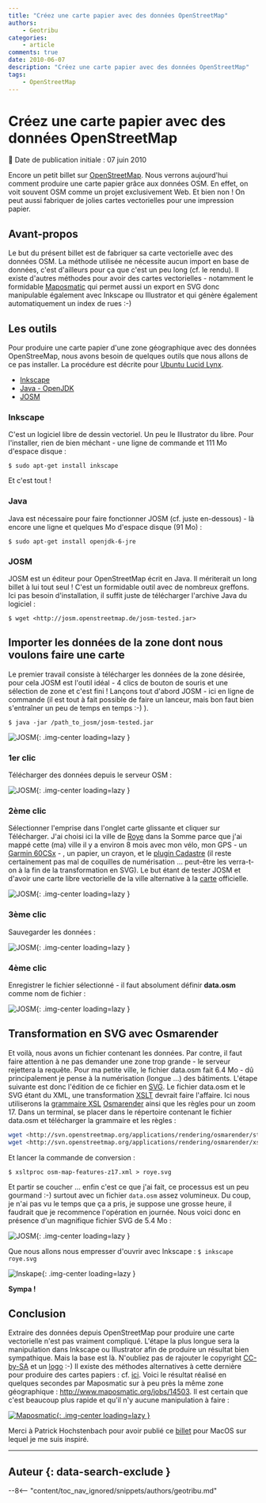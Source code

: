 ```yaml
---
title: "Créez une carte papier avec des données OpenStreetMap"
authors:
    - Geotribu
categories:
    - article
comments: true
date: 2010-06-07
description: "Créez une carte papier avec des données OpenStreetMap"
tags:
    - OpenStreetMap
---
```


# Créez une carte papier avec des données OpenStreetMap

:calendar: Date de publication initiale : 07 juin 2010

Encore un petit billet sur [OpenStreetMap](https://www.openstreetmap.org/). Nous verrons aujourd'hui comment produire une carte papier grâce aux données OSM. En effet, on voit souvent OSM comme un projet exclusivement Web. Et bien non ! On peut aussi fabriquer de jolies cartes vectorielles pour une impression papier.

## Avant-propos

Le but du présent billet est de fabriquer sa carte vectorielle avec des données OSM. La méthode utilisée ne nécessite aucun import en base de données, c'est d'ailleurs pour ça que c'est un peu long (cf. le rendu). Il existe d'autres méthodes pour avoir des cartes vectorielles - notamment le formidable [Maposmatic](http://www.maposmatic.org) qui permet aussi un export en SVG donc manipulable également avec Inkscape ou Illustrator et qui génère également automatiquement un index de rues :-)

## Les outils

Pour produire une carte papier d'une zone géographique avec des données OpenStreeMap, nous avons besoin de quelques outils que nous allons de ce pas installer. La procédure est décrite pour [Ubuntu Lucid Lynx](http://www.ubuntu.com/desktop).

- [Inkscape](http://www.inkscape.org/?lang=fr)
- [Java - OpenJDK](http://openjdk.java.net/)
- [JOSM](http://josm.openstreetmap.de/wiki/Fr%3AWikiStart)

### Inkscape

C'est un logiciel libre de dessin vectoriel. Un peu le Illustrator du libre. Pour l'installer, rien de bien méchant - une ligne de commande et 111 Mo d'espace disque :  

`$ sudo apt-get install inkscape`

Et c'est tout !

### Java

Java est nécessaire pour faire fonctionner JOSM (cf. juste en-dessous) - là encore une ligne et quelques Mo d'espace disque (91 Mo) :  

`$ sudo apt-get install openjdk-6-jre`

### JOSM

JOSM est un éditeur pour OpenStreetMap écrit en Java. Il mériterait un long billet à lui tout seul ! C'est un formidable outil avec de nombreux greffons. Ici pas besoin d'installation, il suffit juste de télécharger l'archive Java du logiciel :

`$ wget <http://josm.openstreetmap.de/josm-tested.jar>`

## Importer les données de la zone dont nous voulons faire une carte

Le premier travail consiste à télécharger les données de la zone désirée, pour cela JOSM est l'outil idéal - 4 clics de bouton de souris et une sélection de zone et c'est fini ! Lançons tout d'abord JOSM - ici en ligne de commande (il est tout à fait possible de faire un lanceur, mais bon faut bien s'entraîner un peu de temps en temps :-) ).  

`$ java -jar /path_to_josm/josm-tested.jar`

![JOSM](https://cdn.geotribu.fr/img/articles-blog-rdp/articles/2010/josm1.png "JOSM"){: .img-center loading=lazy }

### 1er clic

Télécharger des données depuis le serveur OSM :

![JOSM](https://cdn.geotribu.fr/img/articles-blog-rdp/articles/2010/josm2.png "JOSM"){: .img-center loading=lazy }

### 2ème clic

Sélectionner l'emprise dans l'onglet carte glissante et cliquer sur Télécharger. J'ai choisi ici la ville de [Roye](https://www.openstreetmap.org/?lat=49.6991&lon=2.79143&zoom=15&layers=B000FTF) dans la Somme parce que j'ai mappé cette (ma) ville il y a environ 8 mois avec mon vélo, mon GPS - un [Garmin 60CSx](https://buy.garmin.com/shop/shop.do?cID=145&pID=310) - , un papier, un crayon, et le [plugin Cadastre](https://wiki.openstreetmap.org/wiki/FR:JOSM/Fr:Plugin/Cadastre-fr) (il reste certainement pas mal de coquilles de numérisation ... peut-être les verra-t-on à la fin de la transformation en SVG). Le but étant de tester JOSM et d'avoir une carte libre vectorielle de la ville alternative à la [carte](http://www.roye80.fr/pageLibre000106d4.html) officielle.

![JOSM](https://cdn.geotribu.fr/img/articles-blog-rdp/articles/2010/josm3.png "JOSM"){: .img-center loading=lazy }

### 3ème clic

Sauvegarder les données :

![JOSM](https://cdn.geotribu.fr/img/articles-blog-rdp/articles/2010/josm4.png "JOSM"){: .img-center loading=lazy }

### 4ème clic

Enregistrer le fichier sélectionné - il faut absolument définir **data.osm** comme nom de fichier :

![JOSM](https://cdn.geotribu.fr/img/articles-blog-rdp/articles/2010/josm5.png "JOSM"){: .img-center loading=lazy }

## Transformation en SVG avec Osmarender

Et voilà, nous avons un fichier contenant les données. Par contre, il faut faire attention à ne pas demander une zone trop grande - le serveur rejettera la requête. Pour ma petite ville, le fichier data.osm fait 6.4 Mo - dû principalement je pense à la numérisation (longue ...) des bâtiments. L'étape suivante est donc l'édition de ce fichier en [SVG](https://fr.wikipedia.org/wiki/Scalable_Vector_Graphics). Le fichier data.osm et le SVG étant du XML, une transformation [XSLT](https://fr.wikipedia.org/wiki/Extensible_Stylesheet_Language_Transformations) devrait faire l'affaire. Ici nous utiliserons la [grammaire XSL](https://fr.wikipedia.org/wiki/Extensible_stylesheet_language) [Osmarender](https://wiki.openstreetmap.org/wiki/FR:Osmarender) ainsi que les règles pour un zoom 17. Dans un terminal, se placer dans le répertoire contenant le fichier data.osm et télécharger la grammaire et les règles :  

```bash
wget <http://svn.openstreetmap.org/applications/rendering/osmarender/stylesheets/osm-map-features-z17.xml>
wget <http://svn.openstreetmap.org/applications/rendering/osmarender/xslt/osmarender.xsl>  
```

Et lancer la commande de conversion :  

`$ xsltproc osm-map-features-z17.xml > roye.svg`

Et partir se coucher ... enfin c'est ce que j'ai fait, ce processus est un peu gourmand :-) surtout avec un fichier `data.osm` assez volumineux. Du coup, je n'ai pas vu le temps que ça a pris, je suppose une grosse heure, il faudrait que je recommence l'opération en journée. Nous voici donc en présence d'un magnifique fichier SVG de 5.4 Mo :

![JOSM](https://cdn.geotribu.fr/img/articles-blog-rdp/articles/2010/josm6.png "JOSM"){: .img-center loading=lazy }

Que nous allons nous empresser d'ouvrir avec Inkscape : `$ inkscape roye.svg`

![Inskape](https://cdn.geotribu.fr/img/articles-blog-rdp/articles/2010/inkscape1.png "Inskape"){: .img-center loading=lazy }

**Sympa !**

## Conclusion

Extraire des données depuis OpenStreetMap pour produire une carte vectorielle n'est pas vraiment compliqué. L'étape la plus longue sera la manipulation dans Inkscape ou Illustrator afin de produire un résultat bien sympathique. Mais la base est là. N'oubliez pas de rajouter le copyright [CC-by-SA](http://creativecommons.org/licenses/by-sa/2.0/) et un [logo](https://wiki.openstreetmap.org/wiki/Logo) :-) Il existe des méthodes alternatives à cette dernière pour produire des cartes papiers : cf. [ici](https://wiki.openstreetmap.org/wiki/OSM_on_Paper). Voici le résultat réalisé en quelques secondes par Maposmatic sur à peu près la même zone géographique : <http://www.maposmatic.org/jobs/14503>. Il est certain que c'est beaucoup plus rapide et qu'il n'y aucune manipulation à faire :

[![Maposmatic](https://cdn.geotribu.fr/img/articles-blog-rdp/capture-ecran/maposmatic1.png "Maposmatic"){: .img-center loading=lazy }](http://www.maposmatic.org/jobs/14503)

Merci à Patrick Hochstenbach pour avoir publié ce [billet](http://www.use-it.be/europe/docs/OSMmanual/) pour MacOS sur lequel je me suis inspiré.

----

## Auteur {: data-search-exclude }

--8<-- "content/toc_nav_ignored/snippets/authors/geotribu.md"
